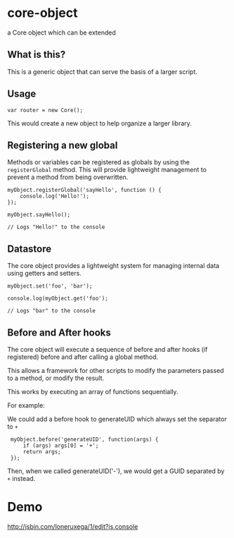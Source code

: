 # core-object
a Core object which can be extended

## What is this?

This is a generic object that can serve the basis of a larger script.

## Usage

    var router = new Core();

This would create a new object to help organize a larger library.

## Registering a new global

Methods or variables can be registered as globals by using the `registerGlobal` method. This will provide lightweight management to prevent a method from being overwritten.

    myObject.registerGlobal('sayHello', function () {
        console.log('Hello!');
    });

    myObject.sayHello();

    // Logs "Hello!" to the console

## Datastore

The core object provides a lightweight system for managing internal data using getters and setters.

    myObject.set('foo', 'bar');

    console.log(myObject.get('foo');

    // Logs "bar" to the console

## Before and After hooks

The core object will execute a sequence of before and after hooks (if registered) before and after calling a global method.

This allows a framework for other scripts to modify the parameters passed to a method, or modify the result.

This works by executing an array of functions sequentially.

For example:

We could add a before hook to generateUID which always set the separator to `+`

     myObject.before('generateUID', function(args) {
         if (args) args[0] = '+';
         return args;
     });

Then, when we called generateUID('-'), we would get a GUID separated by `+` instead.

# Demo

http://jsbin.com/loneruxega/1/edit?js,console